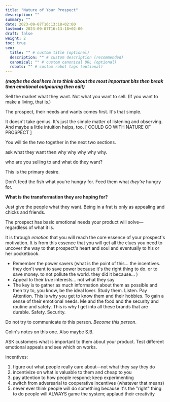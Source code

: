 ```yaml
---
title: "Nature of Your Prospect"
description: ""
summary: ""
date: 2023-09-07T16:13:18+02:00
lastmod: 2023-09-07T16:13:18+02:00
draft: false
weight: 2
toc: true
seo:
  title: "" # custom title (optional)
  description: "" # custom description (recommended)
  canonical: "" # custom canonical URL (optional)
  robots: "" # custom robot tags (optional)
---
```



***(maybe the deal here is to think about the most important bits then break then emotional outpouring then edit)***

Sell the market what they want. Not what you want to sell. (If you want to make a living, that is.)

The prospect, their needs and wants comes first. It's that simple.

It doesn't take genius. It's just the simple matter of listening and observing. And maybe a little intuition helps, too. [ COULD GO WITH NATURE OF PROSPECT ]

You will tie the two together in the next two sections.

ask what they want then why why why why why.

who are you selling to and what do they want?

This is the primary desire.

Don't feed the fish what you're hungry for. Feed them what *they're* hungry for.

**What is the transformation they are hoping for?**

Just give the people what they want. Being in a frat is only as appealing and chicks and friends.

The prospect has basic emotional needs your product will solve&mdash;regardless of what it is.

It is through *emotion* that you will reach the core essence of your prospect's motivation. It is from this essence that you will get all the clues you need to uncover the way to that prospect's heart and soul and eventually to his or her pocketbook.

* Remember the power savers (what is the point of this... the incentives. they don't want to save power because it's the right thing to do. or to save money. to not pollute the world. they did it because... )
* Appeal to their *true* interests... not what they say
* The key is to gather as much information about them as possible and then try to, you know, be the ideal lover. Study them. Listen. Pay Attention. This is why you get to know them and their hobbies. To gain a sense of their emotional needs. Me and the food and the security and routine and safety. This is why I get into all these brands that are durable. Safety. Security.

Do not try to communicate *to* this person. *Become this person*.

Colin's notes on this one. Also maybe S.B.

ASK customers what is important to them about your product. Test different emotional appeals and see which on works.

incentives:
  1. figure out what people really care about—not what they say they do
  2. incentivize on what is valuable to them and cheap to you
  3. pay attention to how people respond; keep experimenting
  4. switch from adversarial to cooperative incentives (whatever that means)
  5. never ever think people will do something because it's the "right" thing to do
people will ALWAYS game the system; applaud their creativity
